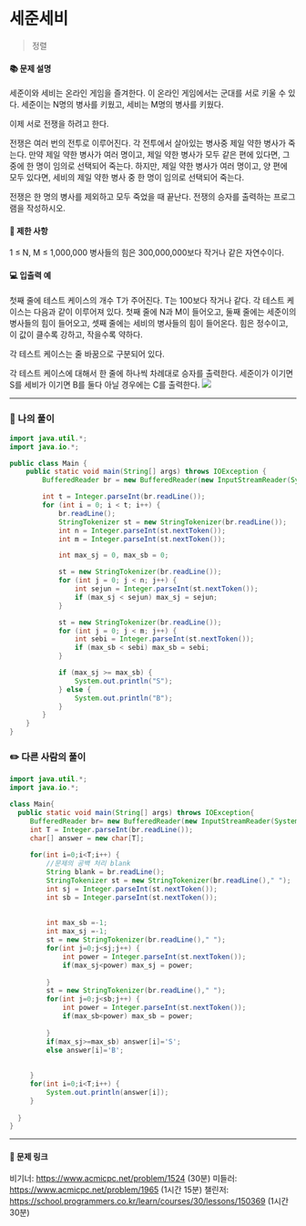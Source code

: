 # 세준세비
> 정렬

#### 📚 문제 설명
세준이와 세비는 온라인 게임을 즐겨한다. 이 온라인 게임에서는 군대를 서로 키울 수 있다. 세준이는 N명의 병사를 키웠고, 세비는 M명의 병사를 키웠다.

이제 서로 전쟁을 하려고 한다.

전쟁은 여러 번의 전투로 이루어진다. 각 전투에서 살아있는 병사중 제일 약한 병사가 죽는다. 만약 제일 약한 병사가 여러 명이고, 제일 약한 병사가 모두 같은 편에 있다면, 그 중에 한 명이 임의로 선택되어 죽는다. 하지만, 제일 약한 병사가 여러 명이고, 양 편에 모두 있다면, 세비의 제일 약한 병사 중 한 명이 임의로 선택되어 죽는다.

전쟁은 한 명의 병사를 제외하고 모두 죽었을 때 끝난다. 전쟁의 승자를 출력하는 프로그램을 작성하시오.

#### 📌 제한 사항 
1 ≤ N, M ≤ 1,000,000
병사들의 힘은 300,000,000보다 작거나 같은 자연수이다. 

#### 💻 입출력 예
첫째 줄에 테스트 케이스의 개수 T가 주어진다. T는 100보다 작거나 같다. 각 테스트 케이스는 다음과 같이 이루어져 있다. 첫째 줄에 N과 M이 들어오고, 둘째 줄에는 세준이의 병사들의 힘이 들어오고, 셋째 줄에는 세비의 병사들의 힘이 들어온다. 힘은 정수이고, 이 값이 클수록 강하고, 작을수록 약하다.

각 테스트 케이스는 줄 바꿈으로 구분되어 있다.


각 테스트 케이스에 대해서 한 줄에 하나씩 차례대로 승자를 출력한다. 세준이가 이기면 S를 세비가 이기면 B를 둘다 아닐 경우에는 C를 출력한다.
![](https://velog.velcdn.com/images/uunew/post/8df35771-2ad2-42cc-b228-30ce35b22ebe/image.png)


---
### 📝 나의 풀이
```java
import java.util.*;
import java.io.*;

public class Main {
    public static void main(String[] args) throws IOException {
        BufferedReader br = new BufferedReader(new InputStreamReader(System.in));

        int t = Integer.parseInt(br.readLine());
        for (int i = 0; i < t; i++) {
            br.readLine();
            StringTokenizer st = new StringTokenizer(br.readLine());
            int n = Integer.parseInt(st.nextToken());
            int m = Integer.parseInt(st.nextToken());

            int max_sj = 0, max_sb = 0;

            st = new StringTokenizer(br.readLine());
            for (int j = 0; j < n; j++) {
                int sejun = Integer.parseInt(st.nextToken());
                if (max_sj < sejun) max_sj = sejun;
            }

            st = new StringTokenizer(br.readLine());
            for (int j = 0; j < m; j++) {
                int sebi = Integer.parseInt(st.nextToken());
                if (max_sb < sebi) max_sb = sebi;
            }

            if (max_sj >= max_sb) {
                System.out.println("S");
            } else {
                System.out.println("B");
            }
        }
    }
}

```


### ✏️ 다른 사람의 풀이
```java
import java.util.*;
import java.io.*;

class Main{		
  public static void main(String[] args) throws IOException{
     BufferedReader br= new BufferedReader(new InputStreamReader(System.in));
     int T = Integer.parseInt(br.readLine());
     char[] answer = new char[T];
     
     for(int i=0;i<T;i++) {
    	 //문제의 공백 처리 blank
    	 String blank = br.readLine();
    	 StringTokenizer st = new StringTokenizer(br.readLine()," ");
    	 int sj = Integer.parseInt(st.nextToken());
    	 int sb = Integer.parseInt(st.nextToken());
    
    	 
    	 int max_sb =-1;
    	 int max_sj =-1;
    	 st = new StringTokenizer(br.readLine()," ");
    	 for(int j=0;j<sj;j++) {
    		 int power = Integer.parseInt(st.nextToken());
    		 if(max_sj<power) max_sj = power;
    		 
    	 }
    	 st = new StringTokenizer(br.readLine()," ");
    	 for(int j=0;j<sb;j++) {
    		 int power = Integer.parseInt(st.nextToken());
    		 if(max_sb<power) max_sb = power;
    		 
    	 }
    	 if(max_sj>=max_sb) answer[i]='S';
    	 else answer[i]='B';
    	 
    	 
     }
     for(int i=0;i<T;i++) {
    	 System.out.println(answer[i]);
     }
     
  }
}
```



---
#### 🔗 문제 링크
비기너: https://www.acmicpc.net/problem/1524 (30분)
미들러: https://www.acmicpc.net/problem/1965 (1시간 15분)
챌린저: https://school.programmers.co.kr/learn/courses/30/lessons/150369 (1시간 30분)
